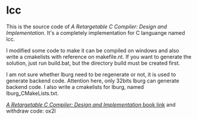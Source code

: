 # lcc

This is the source code of *A Retargetable C Compiler: Design and Implementation*. It's a completely implementation for C languange named lcc.

I modified some code to make it can be compiled on windows and also write a cmakelists with reference on makefile.nt. If you want to generate the solution, just run build.bat, but the directory build must be created first.

I am not sure whether lburg need to be regenerate or not, it is used to generate backend code. Attention here, only 32bits lburg can generate backend code. I also write a cmakelists for lburg, named lburg_CMakeLists.txt.

[*A Retargetable C Compiler: Design and Implementation* book link](https://pan.baidu.com/s/1_uBAJ2lPaO4EsESXvvGl0g) and withdraw code: ox2l




